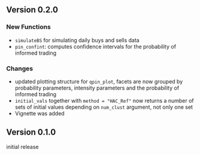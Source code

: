 ## Version 0.2.0

### New Functions

* `simulateBS` for simulating daily buys and sells data
* `pin_confint`: computes confidence intervals for the probability of informed trading 

### Changes

* updated plotting structure for `qpin_plot`, facets are now grouped by probability parameters, 
  intensity parameters and the probability of informed trading
* `initial_vals` together with `method = "HAC_Ref"` now returns a number of sets of initial values depending 
  on `num_clust` argument, not only one set
* Vignette was added
    

## Version 0.1.0

initial release